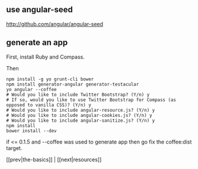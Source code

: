 use angular-seed
--------------------
http://github.com/angular/angular-seed

generate an app
-------------------
First, install Ruby and Compass.

Then
```
npm install -g yo grunt-cli bower
npm install generator-angular generator-testacular
yo angular --coffee
# Would you like to include Twitter Bootstrap? (Y/n) y
# If so, would you like to use Twitter Bootstrap for Compass (as opposed to vanilla CSS)? (Y/n) y
# Would you like to include angular-resource.js? (Y/n) y
# Would you like to include angular-cookies.js? (Y/n) y
# Would you like to include angular-sanitize.js? (Y/n) y
npm install
bower install --dev
```
if <= 0.1.5 and --coffee was used to generate app then go fix the coffee:dist target.

[[prev|the-basics]] | [[next|resources]]
